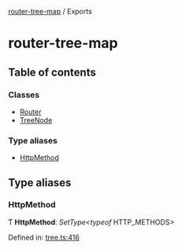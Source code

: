 [router-tree-map](README.md) / Exports

# router-tree-map

## Table of contents

### Classes

- [Router](classes/router.md)
- [TreeNode](classes/treenode.md)

### Type aliases

- [HttpMethod](modules.md#httpmethod)

## Type aliases

### HttpMethod

Ƭ **HttpMethod**: *SetType*<*typeof* HTTP\_METHODS\>

Defined in: [tree.ts:416](https://github.com/ingress/ingress/blob/43567e1/modules/router-tree-map/src/tree.ts#L416)
